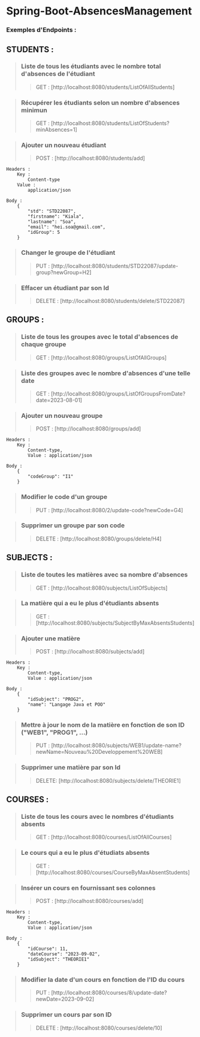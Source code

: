 # Spring-Boot-AbsencesManagement

### Exemples d'Endpoints :

## STUDENTS : 

> ### Liste de tous les étudiants avec le nombre total d'absences de l'étudiant
>> GET : [http://localhost:8080/students/ListOfAllStudents]

> ### Récupérer les étudiants selon un nombre d'absences minimun
>> GET : [http://localhost:8080/students/ListOfStudents?minAbsences=1]

> ### Ajouter un nouveau étudiant
>> POST : [http://localhost:8080/students/add]

    Headers : 
        Key : 
            Content-type
        Value : 
            application/json

    Body : 
        {
            "std": "STD22087",
            "firstname": "Kiala",
            "lastname": "Soa",
            "email": "hei.soa@gmail.com",
            "idGroup": 5
        }

> ### Changer le groupe de l'étudiant
>> PUT : 
[http://localhost:8080/students/STD22087/update-group?newGroup=H2]

> ### Effacer un étudiant par son Id
>> DELETE :
[http://localhost:8080/students/delete/STD22087]


## GROUPS : 

> ### Liste de tous les groupes avec le total d'absences de chaque groupe
>> GET : 
    [http://localhost:8080/groups/ListOfAllGroups]

> ### Liste des groupes avec le nombre d'absences d'une telle date
>> GET :
    [http://localhost:8080/groups/ListOfGroupsFromDate?date=2023-08-01]

> ### Ajouter un nouveau groupe
>> POST : 
    [http://localhost:8080/groups/add]

    Headers : 
        Key : 
            Content-type, 
            Value : application/json

    Body : 
        {
            "codeGroup": "I1"
        }

> ### Modifier le code d'un groupe
>> PUT : 
    [http://localhost:8080/2/update-code?newCode=G4]

> ### Supprimer un groupe par son code
>> DELETE :
    [http://localhost:8080/groups/delete/H4]


## SUBJECTS : 
> ### Liste de toutes les matières avec sa nombre d'absences
>> GET : 
    [http://localhost:8080/subjects/ListOfSubjects]

> ### La matière qui a eu le plus d'étudiants absents
>> GET :
    [http://localhost:8080/subjects/SubjectByMaxAbsentsStudents]

> ### Ajouter une matière 
>> POST : 
    [http://localhost:8080/subjects/add] 
    
    Headers : 
        Key : 
            Content-type, 
            Value : application/json

    Body : 
        {
            "idSubject": "PROG2",
            "name": "Langage Java et POO" 
        }

> ### Mettre à jour le nom de la matière en fonction de son ID ("WEB1", "PROG1", ...)
>> PUT :
    [http://localhost:8080/subjects/WEB1/update-name?newName=Nouveau%20Developpement%20WEB]

> ### Supprimer une matière par son Id
>> DELETE:
    [http://localhost:8080/subjects/delete/THEORIE1]

## COURSES : 

> ### Liste de tous les cours avec le nombres d'étudiants absents
>> GET : 
    [http://localhost:8080/courses/ListOfAllCourses]

> ### Le cours qui a eu le plus d'étudiats absents
>> GET :
    [http://localhost:8080/courses/CourseByMaxAbsentStudents]

> ### Insérer un cours en fournissant ses colonnes
>>POST : 
    [http://localhost:8080/courses/add]

    Headers : 
        Key : 
            Content-type, 
            Value : application/json

    Body : 
        {
            "idCourse": 11,
            "dateCourse": "2023-09-02",
            "idSubject": "THEORIE1"
        }

> ### Modifier la date d'un cours en fonction de l'ID du cours
>> PUT :
    [http://localhost:8080/courses/8/update-date?newDate=2023-09-02]

> ### Supprimer un cours par son ID 
>> DELETE : 
    [http://localhost:8080/courses/delete/10]

